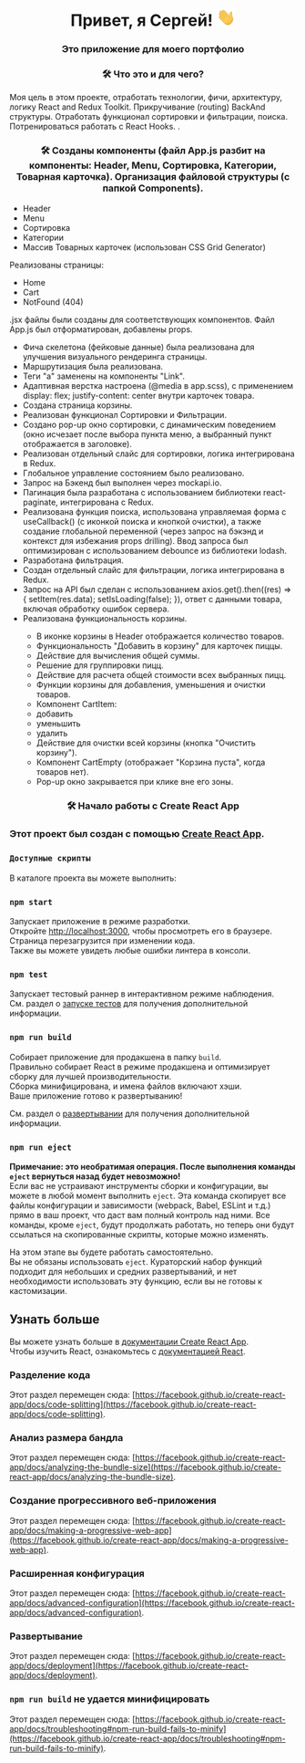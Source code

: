 <h1 align="center">Привет, я Сергей!
    <img src="./imges/Hi.gif" height="32" alt="Hi" />
</h1>
<h3 align="center">Это приложение для моего портфолио</h3>

<h3 align="center">🛠 Что это и для чего?</h3>

<p>Моя цель в этом проекте, отработать технологии, фичи, архитектуру, логику React and Redux Toolkit. Прикручивание (routing) BackAnd структуры.  Отработать функционал сортировки и фильтрации, поиска. Потренироваться работать с React Hooks. .</p>

<h3 align="center">🛠 Созданы компоненты (файл App.js разбит на компоненты: Header, Menu, Сортировка, Категории, Товарная карточка). Организация файловой структуры (с папкой Components).</h3>

<ul>
    <li>Header</li>
    <li>Menu</li>
    <li>Сортировка</li>
    <li>Категории</li>
    <li>Массив Товарных карточек (использован CSS Grid Generator)</li>
</ul>

Реализованы страницы:
<ul>
    <li>Home</li>
    <li>Cart</li>
    <li>NotFound (404)</li>
</ul>

<p>.jsx файлы были созданы для соответствующих компонентов.
Файл App.js был отформатирован, добавлены props.</p>

<ul>
    <li><same font-family: bold>Фича скелетона</same> (фейковые данные) была реализована для улучшения визуального рендеринга страницы.</li>
    <li><same font-family: bold>Маршрутизация</same> была реализована.</li>
    <li>Теги "a" заменены на компоненты "Link".</li>
    <li><same font-family: bold>Адаптивная верстка</same> настроена (@media в app.scss), с применением display: flex; justify-content: center внутри карточек товара.</li>
    <li>Создана <same font-family: bold>страница корзины</same>.</li>
    <li>Реализован функционал <same font-family: bold>Сортировки и Фильтрации</same>.</li>
    <li>Создано <same font-family: bold>pop-up окно сортировки</same>, с динамическим поведением (окно исчезает после выбора пункта меню, а выбранный пункт отображается в заголовке).</li>
    <li>Реализован <same font-family: bold>отдельный слайс</same> для сортировки, логика интегрирована в Redux.</li>
    <li><same font-family: bold>Глобальное управление состоянием</same> было реализовано.</li>
    <li>Запрос на <same font-family: bold>Бэкенд</same> был выполнен через <same font-family: bold>mockapi.io</same>.</li>
    <li><same font-family: bold>Пагинация</same> была разработана с использованием библиотеки react-paginate, интегрирована с Redux.</li>
    <li>Реализована <same font-family: bold>функция поиска</same>, использована управляемая форма с useCallback() (с иконкой поиска и кнопкой очистки), а также создание глобальной переменной (через запрос на бэкэнд и контекст для избежания props drilling). Ввод запроса был оптимизирован с использованием debounce из библиотеки lodash.</li>
    <li>Разработана <same font-family: bold>фильтрация</same>.</li>
    <li>Создан <same font-family: bold>отдельный слайс</same> для фильтрации, логика интегрирована в Redux.</li>
    <li>Запрос на API был сделан с использованием axios.get().then((res) => { setItem(res.data); setIsLoading(false); }), ответ с данными товара, включая обработку ошибок сервера.</li>
    <li>Реализована <same font-family: bold>функциональность корзины</same>.</li>
    <ul>
        <li>В иконке корзины в Header отображается количество товаров.</li>
        <li>Функциональность "Добавить в корзину" для карточек пиццы.</li>
        <li>Действие для вычисления общей суммы.</li>
        <li>Решение для группировки пицц.</li>
        <li>Действие для расчета общей стоимости всех выбранных пицц.</li>
        <li>Функции корзины для добавления, уменьшения и очистки товаров.</li>
        <li>Компонент CartItem:</li>
        <li>добавить</li>
        <li>уменьшить</li>
        <li>удалить</li>
        <li>Действие для очистки всей корзины (кнопка "Очистить корзину").</li>
        <li>Компонент CartEmpty (отображает "Корзина пуста", когда товаров нет).</li>
        <li>Pop-up окно закрывается при клике вне его зоны.</li>
    </ul>
</ul>

<h3 align="center">🛠 Начало работы с Create React App</h3>

### Этот проект был создан с помощью [Create React App](https://github.com/facebook/create-react-app).

### `Доступные скрипты`
В каталоге проекта вы можете выполнить:
### `npm start`
Запускает приложение в режиме разработки.\
Откройте [http://localhost:3000](http://localhost:3000), чтобы просмотреть его в браузере.\
Страница перезагрузится при изменении кода.\
Также вы можете увидеть любые ошибки линтера в консоли.

### `npm test`
Запускает тестовый раннер в интерактивном режиме наблюдения.\
См. раздел о [запуске тестов](https://facebook.github.io/create-react-app/docs/running-tests) для получения дополнительной информации.

### `npm run build`
Собирает приложение для продакшена в папку `build`.\
Правильно собирает React в режиме продакшена и оптимизирует сборку для лучшей производительности.\
Сборка минифицирована, и имена файлов включают хэши.\
Ваше приложение готово к развертыванию!

См. раздел о [развертывании](https://facebook.github.io/create-react-app/docs/deployment) для получения дополнительной информации.

### `npm run eject`
**Примечание: это необратимая операция. После выполнения команды `eject` вернуться назад будет невозможно!**\
Если вас не устраивают инструменты сборки и конфигурации, вы можете в любой момент выполнить `eject`. Эта команда скопирует все файлы конфигурации и зависимости (webpack, Babel, ESLint и т.д.) прямо в ваш проект, что даст вам полный контроль над ними. Все команды, кроме `eject`, будут продолжать работать, но теперь они будут ссылаться на скопированные скрипты, которые можно изменять.

На этом этапе вы будете работать самостоятельно.\
Вы не обязаны использовать `eject`. Кураторский набор функций подходит для небольших и средних развертываний, и нет необходимости использовать эту функцию, если вы не готовы к кастомизации.

## Узнать больше
Вы можете узнать больше в [документации Create React App](https://facebook.github.io/create-react-app/docs/getting-started).\
Чтобы изучить React, ознакомьтесь с [документацией React](https://reactjs.org/).

### Разделение кода
Этот раздел перемещен сюда: [https://facebook.github.io/create-react-app/docs/code-splitting](https://facebook.github.io/create-react-app/docs/code-splitting).

### Анализ размера бандла
Этот раздел перемещен сюда: [https://facebook.github.io/create-react-app/docs/analyzing-the-bundle-size](https://facebook.github.io/create-react-app/docs/analyzing-the-bundle-size).

### Создание прогрессивного веб-приложения
Этот раздел перемещен сюда: [https://facebook.github.io/create-react-app/docs/making-a-progressive-web-app](https://facebook.github.io/create-react-app/docs/making-a-progressive-web-app).

### Расширенная конфигурация
Этот раздел перемещен сюда: [https://facebook.github.io/create-react-app/docs/advanced-configuration](https://facebook.github.io/create-react-app/docs/advanced-configuration).

### Развертывание
Этот раздел перемещен сюда: [https://facebook.github.io/create-react-app/docs/deployment](https://facebook.github.io/create-react-app/docs/deployment).

### `npm run build` не удается минифицировать
Этот раздел перемещен сюда: [https://facebook.github.io/create-react-app/docs/troubleshooting#npm-run-build-fails-to-minify](https://facebook.github.io/create-react-app/docs/troubleshooting#npm-run-build-fails-to-minify).
